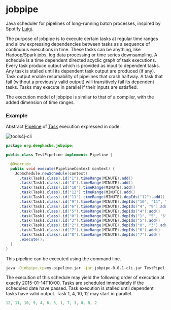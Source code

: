 # jobpipe
Java scheduler for pipelines of long-running batch processes, inspired by Spotify [Luigi](https://github.com/spotify/luigi).

The purpose of jobpipe is to execute certain tasks at regular time ranges and allow expressing dependencies
between tasks as a sequence of continuous executions in time. These tasks can be anything, like Hadoop/Spark jobs, log data processing or time series downsampling. A schedule is a time dependent directed acyclic graph of task executions. Every task produce output which is provided as input to dependent tasks. Any task is stalled until its dependent task output are produced (if any). Task output enable resumability of pipelines that crash halfway. A task that fail (without a previously valid output) will transitively fail its dependent tasks. Tasks may execute in parallel if their inputs are satisfied.

The execution model of jobpipe is similar to that of a compiler, with the added dimension of time ranges. 

### Example

Abstract [Pipeline](https://github.com/deephacks/jobpipe/blob/master/core/src/main/java/org/deephacks/jobpipe/Pipeline.java) of [Task](https://github.com/deephacks/jobpipe/blob/master/core/src/main/java/org/deephacks/jobpipe/Task.java) execution expressed in code.

![tools4j-cli](https://raw.github.com/deephacks/jobpipe/master/core/src/test/java/org/deephacks/jobpipe/dag.png)

```java
package org.deephacks.jobpipe;

public class TestPipeline implements Pipeline {

  @Override
  public void execute(PipelineContext context) {
    JobSchedule.newSchedule(context)
      .task(Task1.class).id("1").timeRange(MINUTE).add()
      .task(Task1.class).id("4").timeRange(MINUTE).add()
      .task(Task1.class).id("10").timeRange(MINUTE).add()
      .task(Task1.class).id("12").timeRange(MINUTE).add()
      .task(Task1.class).id("11").timeRange(MINUTE).depIds("12").add()
      .task(Task1.class).id("9").timeRange(MINUTE).depIds("10", "11", "12").add()
      .task(Task1.class).id("6").timeRange(MINUTE).depIds("4", "9").add()
      .task(Task1.class).id("5").timeRange(MINUTE).depIds("4").add()
      .task(Task1.class).id("0").timeRange(MINUTE).depIds("1", "5", "6").add()
      .task(Task1.class).id("3").timeRange(MINUTE).depIds("5").add()
      .task(Task1.class).id("2").timeRange(MINUTE).depIds("0", "3").add()
      .task(Task1.class).id("7").timeRange(MINUTE).depIds("6").add()
      .task(Task1.class).id("8").timeRange(MINUTE).depIds("7").add()
      .execute();
  }
}
```
This pipeline can be executed using the command line.

```bash
java -Djobpipe.cp=my-pipeline.jar -jar jobpipe-0.0.1-cli.jar TestPipeline -range 2015-01-14T10:00
```

The execution of this schedule may yield the following order of execution at exactly 2015-01-14T10:00. Tasks are scheduled immediately if the scheduled date have passed. Task execution is stalled until dependent tasks have valid output. Task 1, 4, 10, 12 may start in parallel.

```java
12, 11, 10, 9, 4, 6, 5, 1, 7, 3, 0, 8, 2
```

